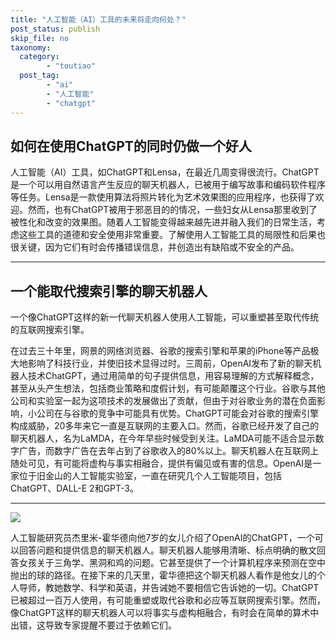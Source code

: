 ```yaml
---
title: "人工智能（AI）工具的未来将走向何处？"
post_status: publish
skip_file: no
taxonomy:
  category:
        - "toutiao"
  post_tag:
        - "ai"
        - "人工智能"
        - "chatgpt"
---
```


## 如何在使用ChatGPT的同时仍做一个好人

人工智能（AI）工具，如ChatGPT和Lensa，在最近几周变得很流行。ChatGPT是一个可以用自然语言产生反应的聊天机器人，已被用于编写故事和编码软件程序等任务。Lensa是一款使用算法将照片转化为艺术效果图的应用程序，也获得了欢迎。然而，也有ChatGPT被用于邪恶目的的情况，一些妇女从Lensa那里收到了被性化和改变的效果图。随着人工智能变得越来越先进并融入我们的日常生活，考虑这些工具的道德和安全使用非常重要。了解使用人工智能工具的局限性和后果也很关键，因为它们有时会传播错误信息，并创造出有缺陷或不安全的产品。

* * *

## 一个能取代搜索引擎的聊天机器人

一个像ChatGPT这样的新一代聊天机器人使用人工智能，可以重塑甚至取代传统的互联网搜索引擎。

在过去三十年里，网景的网络浏览器、谷歌的搜索引擎和苹果的iPhone等产品极大地影响了科技行业，并使旧技术显得过时。三周前，OpenAI发布了新的聊天机器人技术ChatGPT，通过用简单的句子提供信息，用容易理解的方式解释概念，甚至从头产生想法，包括商业策略和度假计划，有可能颠覆这个行业。谷歌与其他公司和实验室一起为这项技术的发展做出了贡献，但由于对谷歌业务的潜在负面影响，小公司在与谷歌的竞争中可能具有优势。ChatGPT可能会对谷歌的搜索引擎构成威胁，20多年来它一直是互联网的主要入口。然而，谷歌已经开发了自己的聊天机器人，名为LaMDA，在今年早些时候受到关注。LaMDA可能不适合显示数字广告，而数字广告在去年占到了谷歌收入的80%以上。聊天机器人在互联网上随处可见，有可能将虚构与事实相融合，提供有偏见或有害的信息。OpenAI是一家位于旧金山的人工智能实验室，一直在研究几个人工智能项目，包括ChatGPT、DALL-E 2和GPT-3。

* * *

![](https://cdn.fendou.la/funstoutiao/2022/12/google-killer-superJumbo.jpg)

人工智能研究员杰里米-霍华德向他7岁的女儿介绍了OpenAI的ChatGPT，一个可以回答问题和提供信息的聊天机器人。聊天机器人能够用清晰、标点明确的散文回答女孩关于三角学、黑洞和鸡的问题。它甚至提供了一个计算机程序来预测在空中抛出的球的路径。在接下来的几天里，霍华德把这个聊天机器人看作是他女儿的个人导师，教她数学、科学和英语，并告诫她不要相信它告诉她的一切。ChatGPT已被超过一百万人使用，有可能重塑或取代谷歌和必应等互联网搜索引擎。然而，像ChatGPT这样的聊天机器人可以将事实与虚构相融合，有时会在简单的算术中出错，这导致专家提醒不要过于依赖它们。
